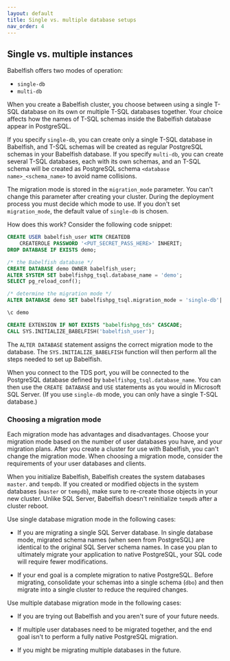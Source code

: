 ```yaml
---
layout: default
title: Single vs. multiple database setups
nav_order: 4
---
```

## Single vs. multiple instances

Babelfish offers two modes of operation:

- `single-db`
- `multi-db`

When you create a Babelfish cluster, you choose between using a single
T-SQL database on its own or multiple T-SQL databases together.
Your choice affects how the names of T-SQL schemas inside the Babelfish
database appear in PostgreSQL.

If you specify `single-db`, you can create only a single T-SQL database in
Babelfish, and T-SQL schemas will be created as regular PostgreSQL schemas
in your Babelfish database.  If you specify `multi-db`, you can create
several T-SQL databases, each with its own schemas, and an T-SQL schema will
be created as PostgreSQL schema `<database name>_<schema_name>` to avoid name
collisions.

The migration mode is stored in the `migration_mode` parameter. You can't change
this parameter after creating your cluster.
During the deployment process you must decide which mode to use.  If you don't
set `migration_mode`, the default value of `single-db` is chosen.

How does this work? Consider the following code snippet:  

```sql
CREATE USER babelfish_user WITH CREATEDB 
	CREATEROLE PASSWORD '<PUT_SECRET_PASS_HERE>' INHERIT;
DROP DATABASE IF EXISTS demo;

/* the Babelfish database */
CREATE DATABASE demo OWNER babelfish_user;
ALTER SYSTEM SET babelfishpg_tsql.database_name = 'demo';
SELECT pg_reload_conf();

/* determine the migration mode */
ALTER DATABASE demo SET babelfishpg_tsql.migration_mode = 'single-db'|'multi-db';

\c demo

CREATE EXTENSION IF NOT EXISTS "babelfishpg_tds" CASCADE;
CALL SYS.INITIALIZE_BABELFISH('babelfish_user');
```

The `ALTER DATABASE` statement assigns the correct migration mode to the
database.  The `SYS.INITIALIZE_BABELFISH` function will then perform all
the steps needed to set up Babelfish.

When you connect to the TDS port, you will be connected to the PostgreSQL
database defined by `babelfishpg_tsql.database_name`.  You can then use the
`CREATE DATABASE` and `USE` statements as you would in Microsoft SQL Server.
(If you use `single-db` mode, you can only have a single T-SQL database.)


### Choosing a migration mode

Each migration mode has advantages and disadvantages. Choose your migration
mode based on the number of user databases you have, and your migration plans.
After you create a cluster for use with Babelfish, you can't change the
migration mode. When choosing a migration mode, consider the requirements of
your user databases and clients.

When you initialize Babelfish, Babelfish creates the system databases
`master`. and `tempdb`.  If you created or modified objects in the
system databases (`master` or `tempdb`), make sure to re-create those objects
in your new cluster.  Unlike SQL Server, Babelfish doesn't reinitialize `tempdb`
after a cluster reboot.

Use single database migration mode in the following cases:

- If you are migrating a single SQL Server database. In single database mode,
  migrated schema names (when seen from PostgreSQL) are identical to the
  original SQL Server schema names.
  In case you plan to ultimately migrate your application to native
  PostgreSQL, your SQL code will require fewer modifications.

- If your end goal is a complete migration to native PostgreSQL.  Before
  migrating, consolidate your schemas into a single schema (`dbo`) and then migrate
  into a single cluster to reduce the required changes.

Use multiple database migration mode in the following cases:

- If you are trying out Babelfish and you aren't sure of your future needs.

- If multiple user databases need to be migrated together, and the end goal isn't
  to perform a fully native PostgreSQL migration.

- If you might be migrating multiple databases in the future.
